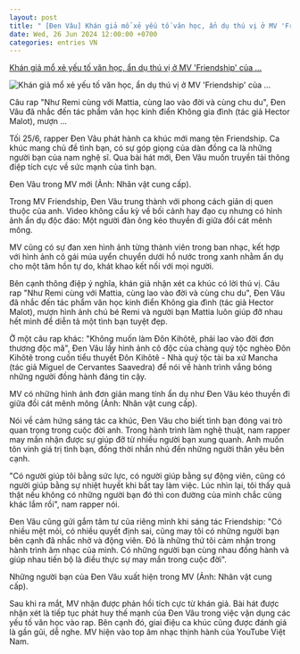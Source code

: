 ```yaml
---
layout: post
title: " [Đen Vâu] Khán giả mổ xẻ yếu tố văn học, ẩn dụ thú vị ở MV 'Friendship' của ..."
date: Wed, 26 Jun 2024 12:00:00 +0700
categories: entries VN
---
```

[Khán giả mổ xẻ yếu tố văn học, ẩn dụ thú vị ở MV 'Friendship' của ...](https://dantri.com.vn/giai-tri/khan-gia-mo-xe-yeu-to-van-hoc-an-du-thu-vi-o-mv-friendship-cua-den-vau-20240625215311195.htm)

![Khán giả mổ xẻ yếu tố văn học, ẩn dụ thú vị ở MV 'Friendship' của ...](https://cdn1.dantri.com.vn/6AuEPfRofcft5ybCvG4EpSlw-xQ=/zoom/1200_630/2024/06/25/denvau-edited-crop-crop-1719328758876.jpeg)

Câu rap "Như Remi cùng với Mattia, cùng lao vào đời và cùng chu du", Đen Vâu đã nhắc đến tác phẩm văn học kinh điển Không gia đình (tác giả Hector Malot), mượn ...

Tối 25/6, rapper Đen Vâu phát hành ca khúc mới mang tên Friendship. Ca khúc mang chủ đề tình bạn, có sự góp giọng của dàn đồng ca là những người bạn của nam nghệ sĩ. Qua bài hát mới, Đen Vâu muốn truyền tải thông điệp tích cực về sức mạnh của tình bạn.

Đen Vâu trong MV mới (Ảnh: Nhân vật cung cấp).

Trong MV Friendship, Đen Vâu trung thành với phong cách giản dị quen thuộc của anh. Video không cầu kỳ về bối cảnh hay đạo cụ nhưng có hình ảnh ẩn dụ độc đáo: Một người đàn ông kéo thuyền đi giữa đồi cát mênh mông.

MV cũng có sự đan xen hình ảnh từng thành viên trong ban nhạc, kết hợp với hình ảnh cô gái múa uyển chuyển dưới hồ nước trong xanh nhằm ẩn dụ cho một tâm hồn tự do, khát khao kết nối với mọi người.

Bên cạnh thông điệp ý nghĩa, khán giả nhận xét ca khúc có lời thú vị. Câu rap "Như Remi cùng với Mattia, cùng lao vào đời và cùng chu du", Đen Vâu đã nhắc đến tác phẩm văn học kinh điển Không gia đình (tác giả Hector Malot), mượn hình ảnh chú bé Remi và người bạn Mattia luôn giúp đỡ nhau hết mình để diễn tả một tình bạn tuyệt đẹp.

Ở một câu rap khác: "Không muốn làm Đôn Kihôtê, phải lao vào đời đơn thương độc mã", Đen Vâu lấy hình ảnh cô độc của chàng quý tộc nghèo Đôn Kihôtê trong cuốn tiểu thuyết Đôn Kihôtê - Nhà quý tộc tài ba xứ Mancha (tác giả Miguel de Cervantes Saavedra) để nói về hành trình vắng bóng những người đồng hành đáng tin cậy.

MV có những hình ảnh đơn giản mang tính ẩn dụ như Đen Vâu kéo thuyền đi giữa đồi cát mênh mông (Ảnh: Nhân vật cung cấp).

Nói về cảm hứng sáng tác ca khúc, Đen Vâu cho biết tình bạn đóng vai trò quan trọng trong cuộc đời anh. Trong hành trình làm nghệ thuật, nam rapper may mắn nhận được sự giúp đỡ từ nhiều người bạn xung quanh. Anh muốn tôn vinh giá trị tình bạn, đồng thời nhắn nhủ đến những người thân yêu bên cạnh.

"Có người giúp tôi bằng sức lực, có người giúp bằng sự động viên, cũng có người giúp bằng sự nhiệt huyết khi bắt tay làm việc. Lúc nhìn lại, tôi thấy quả thật nếu không có những người bạn đó thì con đường của mình chắc cũng khác lắm rồi", nam rapper nói.

Đen Vâu cũng gửi gắm tâm tư của riêng mình khi sáng tác Friendship: "Có nhiều mệt mỏi, có nhiều quyết định sai, cũng may tôi có những người bạn bên cạnh đã nhắc nhở và động viên. Đó là những thứ tôi cảm nhận trong hành trình âm nhạc của mình. Có những người bạn cùng nhau đồng hành và giúp nhau tiến bộ là điều thực sự may mắn trong cuộc đời".

Những người bạn của Đen Vâu xuất hiện trong MV (Ảnh: Nhân vật cung cấp).

Sau khi ra mắt, MV nhận được phản hồi tích cực từ khán giả. Bài hát được nhận xét là tiếp tục phát huy thế mạnh của Đen Vâu trong việc vận dụng các yếu tố văn học vào rap. Bên cạnh đó, giai điệu ca khúc cũng được đánh giá là gần gũi, dễ nghe. MV hiện vào top âm nhạc thịnh hành của YouTube Việt Nam.

